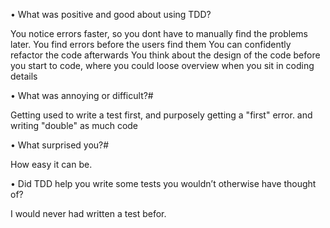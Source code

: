 • What was positive and good about using TDD?

You notice errors faster, so you dont have to manually find the problems later.
You find errors before the users find them
You can confidently refactor the code afterwards
You think about the design of the code before you start to code, where you could loose overview when you sit in coding details

• What was annoying or difficult?#

Getting used to write a test first, and purposely getting a "first" error. and
writing "double" as much code

• What surprised you?#

How easy it can be.

• Did TDD help you write some tests you wouldn’t otherwise have thought of?

I would never had written a test befor.




